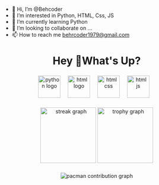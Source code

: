 - 👋 Hi, I’m @Behcoder
- 👀 I’m interested in Python, HTML, Css, JS
- 🌱 I’m currently learning Python
- 💞️ I’m looking to collaborate on ...
- 📫 How to reach me behrcoder1979@gmail.com

<h1 align="center">Hey 👋What's Up?</h1>

###

<div align="center">
  <img src="https://skillicons.dev/icons?i=py" height="60" alt="python logo"  />
  <img width="12" />
  <img src="https://skillicons.dev/icons?i=html" height="60" alt="html logo"  />
  <img width="12" />
  <img src="https://skillicons.dev/icons?i=css" height="60" alt="html css"  />
  <img width="12" />
  <img src="https://skillicons.dev/icons?i=js" height="60" alt="html js"  />
  <img width="12" />
  
<!--   <img src="https://cdn.jsdelivr.net/gh/devicons/devicon/icons/storybook/storybook-original.svg" height="60" alt="storybook logo"  />
  <img width="12" /> -->
<!--   <img src="https://skillicons.dev/icons?i=ts" height="60" alt="typescript logo"  /> -->
<!--   <img width="12" />
  <img src="https://skillicons.dev/icons?i=nextjs" height="60" alt="nextjs logo"  />
  <img width="12" />
  <img src="https://skillicons.dev/icons?i=tailwind" height="60" alt="tailwindcss logo"  />
  <img width="12" /> -->
<!--   <img src="https://skillicons.dev/icons?i=graphql" height="60" alt="graphql logo"  /> -->
<!--   <img width="12" /> -->
<!--   <img src="https://skillicons.dev/icons?i=go" height="60" alt="go logo"  /> -->
<!--   <img width="12" /> -->
<!--   <img src="https://skillicons.dev/icons?i=rust" height="60" alt="rust logo"  /> -->
<!--   <img width="12" /> -->
<!--   <img src="https://skillicons.dev/icons?i=nestjs" height="60" alt="nestjs logo"  /> -->
<!--   <img width="12" /> -->
  
<!--   <img src="https://skillicons.dev/icons?i=aws" height="60" alt="amazonwebservices logo"  /> -->
</div>

###

<div align="center">
<!--   <img src="https://img.shields.io/static/v1?message=LinkedIn&logo=linkedin&label=&color=0077B5&logoColor=white&labelColor=&style=for-the-badge" height="25" alt="linkedin logo"  />
  <img src="https://img.shields.io/static/v1?message=Twitter&logo=twitter&label=&color=1DA1F2&logoColor=white&labelColor=&style=for-the-badge" height="25" alt="twitter logo"  />
  <img src="https://img.shields.io/static/v1?message=Discord&logo=discord&label=&color=7289DA&logoColor=white&labelColor=&style=for-the-badge" height="25" alt="discord logo"  />
  <img src="https://img.shields.io/static/v1?message=Twitch&logo=twitch&label=&color=9146FF&logoColor=white&labelColor=&style=for-the-badge" height="25" alt="twitch logo"  />
  <img src="https://img.shields.io/static/v1?message=dev.to&logo=dev.to&label=&color=0A0A0A&logoColor=white&labelColor=&style=for-the-badge" height="25" alt="devto logo"  />
</div> -->

###

<div align="center">
  <img src="https://streak-stats.demolab.com?user=behcoder1979&locale=en&mode=daily&theme=dracula&hide_border=false&border_radius=5&order=3" height="150" alt="streak graph"  />
  <img src="https://github-profile-trophy.vercel.app?username=behcoder1979&theme=dracula&column=-1&row=1&margin-w=8&margin-h=8&no-bg=false&no-frame=false&order=4" height="150" alt="trophy graph"  />
</div>

###

<picture>
  <source media="(prefers-color-scheme: dark)" srcset="https://raw.githubusercontent.com/behcoder1979/maurodesouza/output/pacman-contribution-graph-dark.svg">
  <source media="(prefers-color-scheme: light)" srcset="https://raw.githubusercontent.com/behcoder1979/maurodesouza/output/pacman-contribution-graph.svg">
  <img alt="pacman contribution graph" src="https://raw.githubusercontent.com/behcoder1979/behcoder1979/output/pacman-contribution-graph.svg">
</picture>

###
